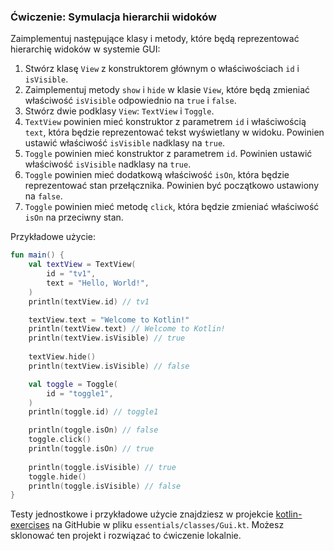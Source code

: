 ### Ćwiczenie: Symulacja hierarchii widoków

Zaimplementuj następujące klasy i metody, które będą reprezentować hierarchię widoków w systemie GUI:
1. Stwórz klasę `View` z konstruktorem głównym o właściwościach `id` i `isVisible`.
2. Zaimplementuj metody `show` i `hide` w klasie `View`, które będą zmieniać właściwość `isVisible` odpowiednio na `true` i `false`.
3. Stwórz dwie podklasy `View`: `TextView` i `Toggle`.
4. `TextView` powinien mieć konstruktor z parametrem `id` i właściwością `text`, która będzie reprezentować tekst wyświetlany w widoku. Powinien ustawić właściwość `isVisible` nadklasy na `true`.
5. `Toggle` powinien mieć konstruktor z parametrem `id`. Powinien ustawić właściwość `isVisible` nadklasy na `true`.
6. `Toggle` powinien mieć dodatkową właściwość `isOn`, która będzie reprezentować stan przełącznika. Powinien być początkowo ustawiony na `false`.
7. `Toggle` powinien mieć metodę `click`, która będzie zmieniać właściwość `isOn` na przeciwny stan.

Przykładowe użycie: 

```kotlin
fun main() {
    val textView = TextView(
        id = "tv1",
        text = "Hello, World!",
    )
    println(textView.id) // tv1

    textView.text = "Welcome to Kotlin!"
    println(textView.text) // Welcome to Kotlin!
    println(textView.isVisible) // true
    
    textView.hide()
    println(textView.isVisible) // false

    val toggle = Toggle(
        id = "toggle1",
    )
    println(toggle.id) // toggle1

    println(toggle.isOn) // false
    toggle.click()
    println(toggle.isOn) // true
    
    println(toggle.isVisible) // true
    toggle.hide()
    println(toggle.isVisible) // false
}
```

Testy jednostkowe i przykładowe użycie znajdziesz w projekcie [kotlin-exercises](https://github.com/MarcinMoskala/kotlin-exercises) na GitHubie w pliku `essentials/classes/Gui.kt`. Możesz sklonować ten projekt i rozwiązać to ćwiczenie lokalnie.
